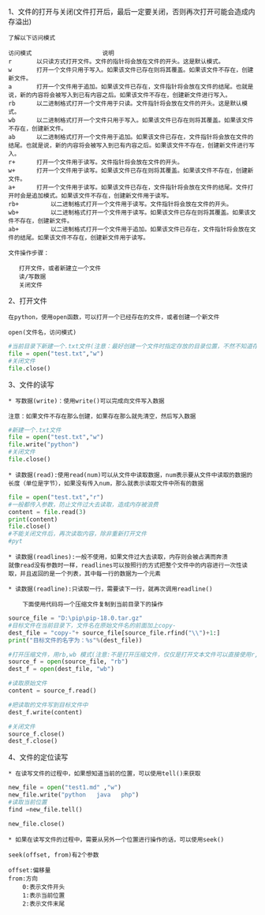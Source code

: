 1、文件的打开与关闭(文件打开后，最后一定要关闭，否则再次打开可能会造成内存溢出)

    了解以下访问模式
    
    访问模式 	                说明
    r 	    以只读方式打开文件。文件的指针将会放在文件的开头。这是默认模式。
    w 	    打开一个文件只用于写入。如果该文件已存在则将其覆盖。如果该文件不存在，创建新文件。
    a 	    打开一个文件用于追加。如果该文件已存在，文件指针将会放在文件的结尾。也就是说，新的内容将会被写入到已有内容之后。如果该文件不存在，创建新文件进行写入。
    rb 	    以二进制格式打开一个文件用于只读。文件指针将会放在文件的开头。这是默认模式。
    wb 	    以二进制格式打开一个文件只用于写入。如果该文件已存在则将其覆盖。如果该文件不存在，创建新文件。
    ab 	    以二进制格式打开一个文件用于追加。如果该文件已存在，文件指针将会放在文件的结尾。也就是说，新的内容将会被写入到已有内容之后。如果该文件不存在，创建新文件进行写入。
    r+ 	    打开一个文件用于读写。文件指针将会放在文件的开头。
    w+ 	    打开一个文件用于读写。如果该文件已存在则将其覆盖。如果该文件不存在，创建新文件。
    a+ 	    打开一个文件用于读写。如果该文件已存在，文件指针将会放在文件的结尾。文件打开时会是追加模式。如果该文件不存在，创建新文件用于读写。
    rb+ 	    以二进制格式打开一个文件用于读写。文件指针将会放在文件的开头。
    wb+ 	    以二进制格式打开一个文件用于读写。如果该文件已存在则将其覆盖。如果该文件不存在，创建新文件。
    ab+ 	    以二进制格式打开一个文件用于追加。如果该文件已存在，文件指针将会放在文件的结尾。如果该文件不存在，创建新文件用于读写。
    
    文件操作步骤：

       打开文件，或者新建立一个文件
       读/写数据
       关闭文件

2、打开文件

    在python，使用open函数，可以打开一个已经存在的文件，或者创建一个新文件

    open(文件名，访问模式)
    
```python
#当前目录下新建一个.txt文件(注意：最好创建一个文件时指定存放的目录位置，不然不知道存放在哪个位置)
file = open("test.txt","w")
#关闭文件
file.close()
```

3、文件的读写
    
    * 写数据(write)：使用write()可以完成向文件写入数据
    
    注意：如果文件不存在那么创建，如果存在那么就先清空，然后写入数据
  
```python
#新建一个.txt文件
file = open("test.txt","w")
file.write("python")
#关闭文件
file.close()
```

    * 读数据(read):使用read(num)可以从文件中读取数据，num表示要从文件中读取的数据的长度（单位是字节），如果没有传入num，那么就表示读取文件中所有的数据

```python
file = open("test.txt","r")
#一般都传入参数，防止文件过大去读取，造成内存被浪费
content = file.read(3)
print(content)
file.close()
#不能关闭文件后，再次读取内容，除非重新打开文件
#pyt
```
    * 读数据(readlines):一般不使用，如果文件过大去读取，内存则会被占满而奔溃
    就像read没有参数时一样，readlines可以按照行的方式把整个文件中的内容进行一次性读取，并且返回的是一个列表，其中每一行的数据为一个元素
    
    * 读数据(readline):只读取一行，需要读下一行，就再次调用readline()
 
        下面使用代码将一个压缩文件复制到当前目录下的操作   
```python
source_file = "D:\pip\pip-18.0.tar.gz"
#目标文件在当前目录下，文件名在原始文件名的前面加上copy-
dest_file = "copy-"+ source_file[source_file.rfind("\\")+1:]
print("目标文件的名字为：%s"%(dest_file))

#打开压缩文件，用rb,wb 模式(注意:不是打开压缩文件，仅仅是打开文本文件可以直接使用r,w模式)
source_f = open(source_file, "rb")
dest_f = open(dest_file, "wb")

#读取原始文件
content = source_f.read()

#把读取的文件写到目标文件中
dest_f.write(content)

#关闭文件
source_f.close()
dest_f.close()
```

4、文件的定位读写 

    * 在读写文件的过程中，如果想知道当前的位置，可以使用tell()来获取
 
```python
new_file = open("test1.md" ,"w")
new_file.write("python   java   php")
#读取当前位置
find =new_file.tell()

new_file.close()
```

    * 如果在读写文件的过程中，需要从另外一个位置进行操作的话，可以使用seek()

    seek(offset, from)有2个参数

    offset:偏移量
    from:方向
        0:表示文件开头
        1:表示当前位置
        2:表示文件末尾



